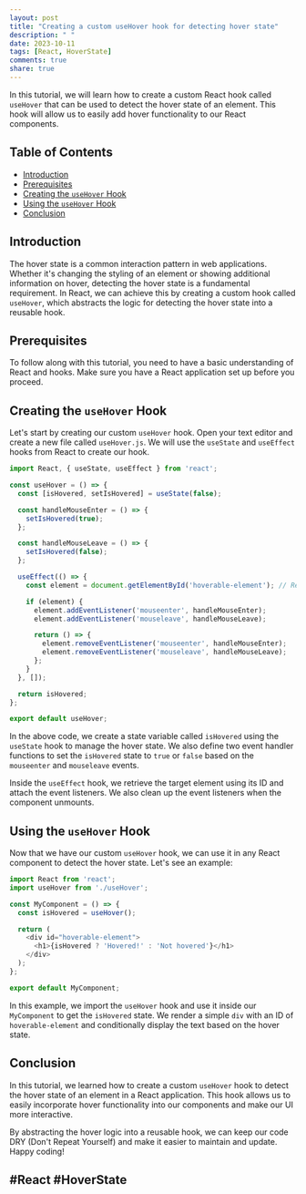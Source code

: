 ```yaml
---
layout: post
title: "Creating a custom useHover hook for detecting hover state"
description: " "
date: 2023-10-11
tags: [React, HoverState]
comments: true
share: true
---
```


In this tutorial, we will learn how to create a custom React hook called `useHover` that can be used to detect the hover state of an element. This hook will allow us to easily add hover functionality to our React components.

## Table of Contents
- [Introduction](#introduction)
- [Prerequisites](#prerequisites)
- [Creating the `useHover` Hook](#creating-the-usehover-hook)
- [Using the `useHover` Hook](#using-the-usehover-hook)
- [Conclusion](#conclusion)

## Introduction
The hover state is a common interaction pattern in web applications. Whether it's changing the styling of an element or showing additional information on hover, detecting the hover state is a fundamental requirement. In React, we can achieve this by creating a custom hook called `useHover`, which abstracts the logic for detecting the hover state into a reusable hook.

## Prerequisites
To follow along with this tutorial, you need to have a basic understanding of React and hooks. Make sure you have a React application set up before you proceed.

## Creating the `useHover` Hook
Let's start by creating our custom `useHover` hook. Open your text editor and create a new file called `useHover.js`. We will use the `useState` and `useEffect` hooks from React to create our hook.

```javascript
import React, { useState, useEffect } from 'react';

const useHover = () => {
  const [isHovered, setIsHovered] = useState(false);

  const handleMouseEnter = () => {
    setIsHovered(true);
  };

  const handleMouseLeave = () => {
    setIsHovered(false);
  };

  useEffect(() => {
    const element = document.getElementById('hoverable-element'); // Replace 'hoverable-element' with the ID of your target element

    if (element) {
      element.addEventListener('mouseenter', handleMouseEnter);
      element.addEventListener('mouseleave', handleMouseLeave);

      return () => {
        element.removeEventListener('mouseenter', handleMouseEnter);
        element.removeEventListener('mouseleave', handleMouseLeave);
      };
    }
  }, []);

  return isHovered;
};

export default useHover;
```

In the above code, we create a state variable called `isHovered` using the `useState` hook to manage the hover state. We also define two event handler functions to set the `isHovered` state to `true` or `false` based on the `mouseenter` and `mouseleave` events.

Inside the `useEffect` hook, we retrieve the target element using its ID and attach the event listeners. We also clean up the event listeners when the component unmounts.

## Using the `useHover` Hook
Now that we have our custom `useHover` hook, we can use it in any React component to detect the hover state. Let's see an example:

```javascript
import React from 'react';
import useHover from './useHover';

const MyComponent = () => {
  const isHovered = useHover();

  return (
    <div id="hoverable-element">
      <h1>{isHovered ? 'Hovered!' : 'Not hovered'}</h1>
    </div>
  );
};

export default MyComponent;
```

In this example, we import the `useHover` hook and use it inside our `MyComponent` to get the `isHovered` state. We render a simple `div` with an ID of `hoverable-element` and conditionally display the text based on the hover state.

## Conclusion
In this tutorial, we learned how to create a custom `useHover` hook to detect the hover state of an element in a React application. This hook allows us to easily incorporate hover functionality into our components and make our UI more interactive.

By abstracting the hover logic into a reusable hook, we can keep our code DRY (Don't Repeat Yourself) and make it easier to maintain and update. Happy coding!

## #React #HoverState